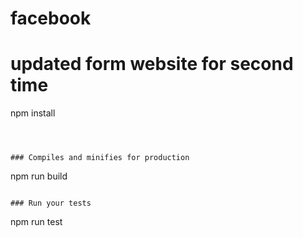 # facebook
# updated form website for second time
npm install
```



### Compiles and minifies for production
```
npm run build
```

### Run your tests
```
npm run test
```

